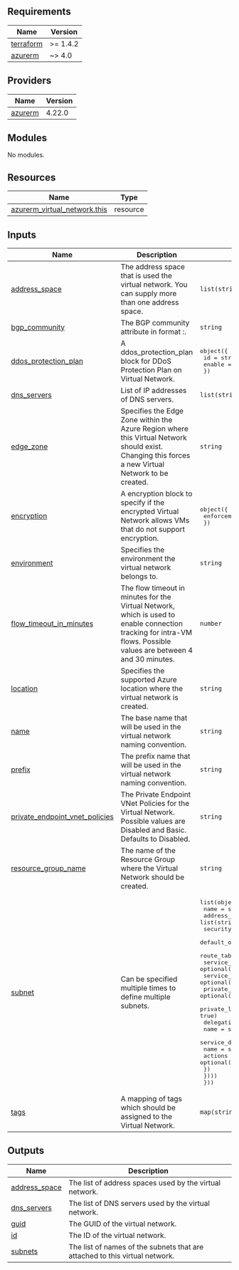 ## Requirements

| Name | Version |
|------|---------|
| <a name="requirement_terraform"></a> [terraform](#requirement\_terraform) | >= 1.4.2 |
| <a name="requirement_azurerm"></a> [azurerm](#requirement\_azurerm) | ~> 4.0 |

## Providers

| Name | Version |
|------|---------|
| <a name="provider_azurerm"></a> [azurerm](#provider\_azurerm) | 4.22.0 |

## Modules

No modules.

## Resources

| Name | Type |
|------|------|
| [azurerm_virtual_network.this](https://registry.terraform.io/providers/hashicorp/azurerm/latest/docs/resources/virtual_network) | resource |

## Inputs

| Name | Description | Type | Default | Required |
|------|-------------|------|---------|:--------:|
| <a name="input_address_space"></a> [address\_space](#input\_address\_space) | The address space that is used the virtual network. You can supply more than one address space. | `list(string)` | n/a | yes |
| <a name="input_bgp_community"></a> [bgp\_community](#input\_bgp\_community) | The BGP community attribute in format <as-number>:<community-value>. | `string` | `null` | no |
| <a name="input_ddos_protection_plan"></a> [ddos\_protection\_plan](#input\_ddos\_protection\_plan) | A ddos\_protection\_plan block for DDoS Protection Plan on Virtual Network. | <pre>object({<br/>    id     = string<br/>    enable = bool<br/>  })</pre> | `null` | no |
| <a name="input_dns_servers"></a> [dns\_servers](#input\_dns\_servers) | List of IP addresses of DNS servers. | `list(string)` | `null` | no |
| <a name="input_edge_zone"></a> [edge\_zone](#input\_edge\_zone) | Specifies the Edge Zone within the Azure Region where this Virtual Network should exist. Changing this forces a new Virtual Network to be created. | `string` | `null` | no |
| <a name="input_encryption"></a> [encryption](#input\_encryption) | A encryption block to specify if the encrypted Virtual Network allows VMs that do not support encryption. | <pre>object({<br/>    enforcement = string<br/>  })</pre> | `null` | no |
| <a name="input_environment"></a> [environment](#input\_environment) | Specifies the environment the virtual network belongs to. | `string` | `"dev"` | no |
| <a name="input_flow_timeout_in_minutes"></a> [flow\_timeout\_in\_minutes](#input\_flow\_timeout\_in\_minutes) | The flow timeout in minutes for the Virtual Network, which is used to enable connection tracking for intra-VM flows. Possible values are between 4 and 30 minutes. | `number` | `null` | no |
| <a name="input_location"></a> [location](#input\_location) | Specifies the supported Azure location where the virtual network is created. | `string` | `"westeurope"` | no |
| <a name="input_name"></a> [name](#input\_name) | The base name that will be used in the virtual network naming convention. | `string` | n/a | yes |
| <a name="input_prefix"></a> [prefix](#input\_prefix) | The prefix name that will be used in the virtual network naming convention. | `string` | n/a | yes |
| <a name="input_private_endpoint_vnet_policies"></a> [private\_endpoint\_vnet\_policies](#input\_private\_endpoint\_vnet\_policies) | The Private Endpoint VNet Policies for the Virtual Network. Possible values are Disabled and Basic. Defaults to Disabled. | `string` | `"Disabled"` | no |
| <a name="input_resource_group_name"></a> [resource\_group\_name](#input\_resource\_group\_name) | The name of the Resource Group where the Virtual Network should be created. | `string` | n/a | yes |
| <a name="input_subnet"></a> [subnet](#input\_subnet) | Can be specified multiple times to define multiple subnets. | <pre>list(object({<br/>    name                                          = string<br/>    address_prefixes                              = list(string)<br/>    security_group                                = optional(string)<br/>    default_outbound_access_enabled               = optional(bool, true)<br/>    route_table_id                                = optional(string)<br/>    service_endpoints                             = optional(list(string))<br/>    service_endpoint_policy_ids                   = optional(list(string))<br/>    private_endpoint_network_policies             = optional(string, "Disabled")<br/>    private_link_service_network_policies_enabled = optional(bool, true)<br/>    delegation = optional(list(object({<br/>      name = string<br/>      service_delegation = object({<br/>        name    = string<br/>        actions = optional(list(string))<br/>      })<br/>    })))<br/>  }))</pre> | `[]` | no |
| <a name="input_tags"></a> [tags](#input\_tags) | A mapping of tags which should be assigned to the Virtual Network. | `map(string)` | `{}` | no |

## Outputs

| Name | Description |
|------|-------------|
| <a name="output_address_space"></a> [address\_space](#output\_address\_space) | The list of address spaces used by the virtual network. |
| <a name="output_dns_servers"></a> [dns\_servers](#output\_dns\_servers) | The list of DNS servers used by the virtual network. |
| <a name="output_guid"></a> [guid](#output\_guid) | The GUID of the virtual network. |
| <a name="output_id"></a> [id](#output\_id) | The ID of the virtual network. |
| <a name="output_subnets"></a> [subnets](#output\_subnets) | The list of names of the subnets that are attached to this virtual network. |
